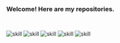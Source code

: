 ### Welcome! Here are my repositories.
<br>

![skill](https://img.shields.io/badge/HTML5-E34F26?style=for-the-badge&logo=html5&logoColor=white) ![skill](https://img.shields.io/badge/CSS3-1572B6?style=for-the-badge&logo=css3&logoColor=white) ![skill](https://img.shields.io/badge/JavaScript-323330?style=for-the-badge&logo=javascript&logoColor=F7DF1E) ![skill](https://img.shields.io/badge/GIT-E44C30?style=for-the-badge&logo=git&logoColor=white) ![skill](https://img.shields.io/badge/Python-3776AB.svg?style=for-the-badge&logo=Python&logoColor=white)



